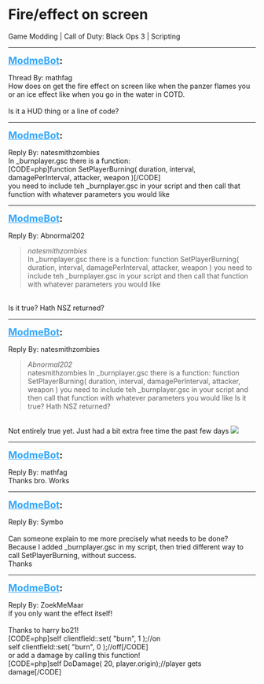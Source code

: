 # Fire/effect on screen
Game Modding | Call of Duty: Black Ops 3 | Scripting

---
<strong style="font-size: 1.4em;"><span style="text-decoration: underline;text-decoration-color: #34a7f9;"><span style="color:#34a7f9;">ModmeBot</span></span>:</strong>

<p>Thread By: mathfag<br />How does on get the fire effect on screen like when the panzer flames you or an ice effect like when you go in the water in COTD.<br /> <br />Is it a HUD thing or a line of code?</p>

---
<strong style="font-size: 1.4em;"><span style="text-decoration: underline;text-decoration-color: #34a7f9;"><span style="color:#34a7f9;">ModmeBot</span></span>:</strong>

<p>Reply By: natesmithzombies<br />In _burnplayer.gsc there is a function:<br />[CODE=php]function SetPlayerBurning( duration, interval, damagePerInterval, attacker, weapon )[/CODE]<br />you need to include teh _burnplayer.gsc in your script and then call that function with whatever parameters you would like</p>

---
<strong style="font-size: 1.4em;"><span style="text-decoration: underline;text-decoration-color: #34a7f9;"><span style="color:#34a7f9;">ModmeBot</span></span>:</strong>

<p>Reply By: Abnormal202<br /><blockquote><em>natesmithzombies</em><br />In _burnplayer.gsc there is a function: function SetPlayerBurning( duration, interval, damagePerInterval, attacker, weapon ) you need to include teh _burnplayer.gsc in your script and then call that function with whatever parameters you would like </blockquote><br /> Is it true? Hath NSZ returned?</p>

---
<strong style="font-size: 1.4em;"><span style="text-decoration: underline;text-decoration-color: #34a7f9;"><span style="color:#34a7f9;">ModmeBot</span></span>:</strong>

<p>Reply By: natesmithzombies<br /><blockquote><em>Abnormal202</em><br />natesmithzombies In _burnplayer.gsc there is a function: function SetPlayerBurning( duration, interval, damagePerInterval, attacker, weapon ) you need to include teh _burnplayer.gsc in your script and then call that function with whatever parameters you would like   Is it true? Hath NSZ returned? </blockquote><br /> Not entirely true yet. Just had a bit extra free time the past few days <img style="max-width: 500px;" src="http://modme.co/emoticons/wink.png"></p>

---
<strong style="font-size: 1.4em;"><span style="text-decoration: underline;text-decoration-color: #34a7f9;"><span style="color:#34a7f9;">ModmeBot</span></span>:</strong>

<p>Reply By: mathfag<br />Thanks bro. Works</p>

---
<strong style="font-size: 1.4em;"><span style="text-decoration: underline;text-decoration-color: #34a7f9;"><span style="color:#34a7f9;">ModmeBot</span></span>:</strong>

<p>Reply By: Symbo<br /><br />Can someone explain to me more precisely what needs to be done? <br />Because I added _burnplayer.gsc in my script, then tried different way to call SetPlayerBurning, without success. <br />Thanks</p>

---
<strong style="font-size: 1.4em;"><span style="text-decoration: underline;text-decoration-color: #34a7f9;"><span style="color:#34a7f9;">ModmeBot</span></span>:</strong>

<p>Reply By: ZoekMeMaar<br />if you only want the effect itself!<br /> <br />Thanks to harry bo21!<br />[CODE=php]self clientfield::set( &quot;burn&quot;, 1  );//on<br />self clientfield::set( &quot;burn&quot;, 0  );//off[/CODE]<br /> or add a damage by calling this function!<br />[CODE=php]self DoDamage( 20, player.origin);//player gets damage[/CODE]</p>
